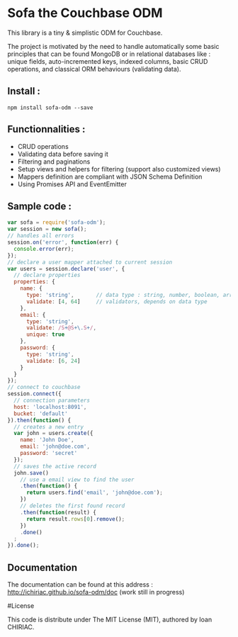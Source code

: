# Sofa the Couchbase ODM

This library is a tiny & simplistic ODM for Couchbase. 

The project is motivated by the need to handle automatically some basic principles 
that can be found MongoDB or in relational databases like : unique fields, auto-incremented keys, 
indexed columns, basic CRUD operations, and classical ORM behaviours (validating data).

## Install :

```
npm install sofa-odm --save
```

## Functionnalities :

* CRUD operations
* Validating data before saving it
* Filtering and paginations
* Setup views and helpers for filtering (support also customized views)
* Mappers definition are compliant with JSON Schema Definition
* Using Promises API and EventEmitter

## Sample code :

```js
var sofa = require('sofa-odm');
var session = new sofa();
// handles all errors
session.on('error', function(err) {
  console.error(err);
});
// declare a user mapper attached to current session
var users = session.declare('user', {
  // declare properties
  properties: {
    name: {
      type: 'string',       // data type : string, number, boolean, array, object
      validate: [4, 64]     // validators, depends on data type
    },
    email: {
      type: 'string',
      validate: /S+@S+\.S+/,
      unique: true
    },
    password: {
      type: 'string',
      validate: [6, 24]
    }
  }
});
// connect to couchbase
session.connect({
  // connection parameters
  host: 'localhost:8091',
  bucket: 'default'
}).then(function() {
  // creates a new entry
  var john = users.create({
    name: 'John Doe',
    email: 'john@doe.com',
    password: 'secret'
  });
  // saves the active record
  john.save()
    // use a email view to find the user
    .then(function() {
      return users.find('email', 'john@doe.com');
    })
    // deletes the first found record
    .then(function(result) {
      return result.rows[0].remove();
    })
    .done()
  ;
}).done();
```


## Documentation

The documentation can be found at this address : http://ichiriac.github.io/sofa-odm/doc
(work still in progress)

#License

This code is distribute under The MIT License (MIT), authored by Ioan CHIRIAC.